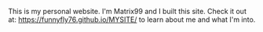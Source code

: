 This is my personal website. I'm Matrix99 and I built this site. Check it out at: https://funnyfly76.github.io/MYSITE/ to learn about me and what I'm into.
